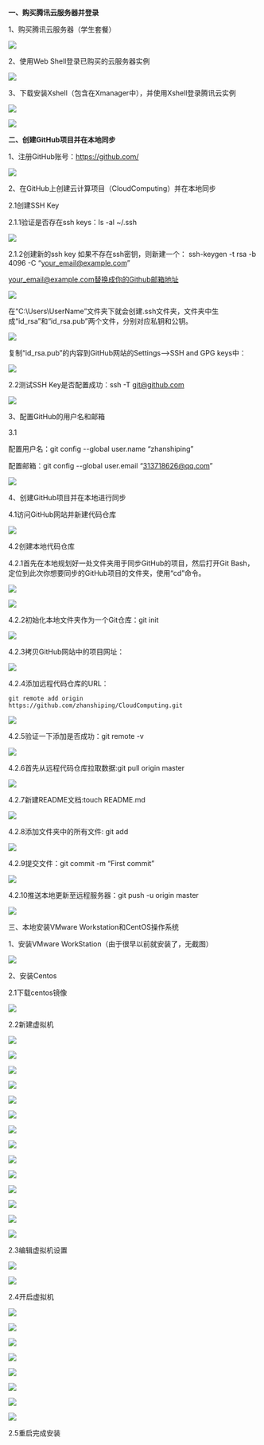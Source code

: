 **一、购买腾讯云服务器并登录**

1、购买腾讯云服务器（学生套餐）

![](../images1/1.png)

2、使用Web Shell登录已购买的云服务器实例

![](../images1/48.png)

3、下载安装Xshell（包含在Xmanager中），并使用Xshell登录腾讯云实例

![](../images1/2.png)

![](../images1/3.png)

**二、创建GitHub项目并在本地同步**

1、注册GitHub账号：https://github.com/

![](../images1/4.png)

2、在GitHub上创建云计算项目（CloudComputing）并在本地同步

2.1创建SSH Key

2.1.1验证是否存在ssh keys：ls -al ~/.ssh

![](../images1/49.png)

2.1.2创建新的ssh key
如果不存在ssh密钥，则新建一个： ssh-keygen -t rsa -b 4096 -C “your_email@example.com”

your_email@example.com替换成你的Github邮箱地址

![](../images1/5.png)

在“C:\Users\UserName”文件夹下就会创建.ssh文件夹，文件夹中生成“id_rsa”和“id_rsa.pub”两个文件，分别对应私钥和公钥。

![](../images1/6.png)

复制“id_rsa.pub”的内容到GitHub网站的Settings–>SSH and GPG keys中：

![](../images1/7.png)

2.2测试SSH Key是否配置成功：ssh -T [git@github.com](mailto:git@github.com)

![](../images1/8.png)

3、配置GitHub的用户名和邮箱

3.1

配置用户名：git config --global user.name “zhanshiping”

配置邮箱：git config --global user.email “313718626@qq.com”

![](../images1/9.png)

4、创建GitHub项目并在本地进行同步

4.1访问GitHub网站并新建代码仓库

![](../images1/10.png)

4.2创建本地代码仓库

4.2.1首先在本地规划好一处文件夹用于同步GitHub的项目，然后打开Git Bash，定位到此次你想要同步的GitHub项目的文件夹，使用“cd”命令。

![](../images1/11.png)



![](../images1/12.png)

4.2.2初始化本地文件夹作为一个Git仓库：git init

![](../images1/13.png)

4.2.3拷贝GitHub网站中的项目网址：

![](../images1/14.png)

4.2.4添加远程代码仓库的URL：

```
git remote add origin https://github.com/zhanshiping/CloudComputing.git
```

![](../images1/15.png)

4.2.5验证一下添加是否成功：git remote -v

![](../images1/16.png)

4.2.6首先从远程代码仓库拉取数据:git pull origin master

![](../images1/17.png)

4.2.7新建README文档:touch README.md

![](../images1/18.png)

4.2.8添加文件夹中的所有文件: git add

![](../images1/19.png)

4.2.9提交文件：git commit -m “First commit”

![](../images1/20.png)

4.2.10推送本地更新至远程服务器：git push -u origin master

![](../images1/21.png)

三、本地安装VMware Workstation和CentOS操作系统

1、安装VMware WorkStation（由于很早以前就安装了，无截图）

![](../images1/22.png)

2、安装Centos

2.1下载centos镜像

![](../images1/23.png)

2.2新建虚拟机

![](../images1/24.png)

![](../images1/25.png)

![](../images1/26.png)

![](../images1/27.png)

![](../images1/28.png)

![](../images1/29.png)

![](../images1/30.png)

![](../images1/31.png)

![](../images1/32.png)

![](../images1/33.png)

![](../images1/34.png)

![](../images1/35.png)

![](../images1/36.png)

![](../images1/37.png)

2.3编辑虚拟机设置

![](../images1/38.png)

![](../images1/39.png)

2.4开启虚拟机

![](../images1/40.png)

![](../images1/41.png)

![](../images1/42.png)

![](../images1/43.png)

![](../images1/44.png)

![](../images1/45.png)

![](../images1/46.png)

![](../images1/47.png)

2.5重启完成安装